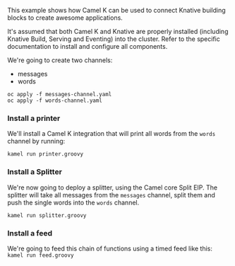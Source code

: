 This example shows how Camel K can be used to connect Knative building blocks to create awesome applications.

It's assumed that both Camel K and Knative are properly installed (including Knative Build, Serving and Eventing) into the cluster. Refer to the specific documentation to install and configure all components.

We're going to create two channels:

  - messages
  - words

```
oc apply -f messages-channel.yaml
oc apply -f words-channel.yaml
```
### Install a printer
We'll install a Camel K integration that will print all words from the `words` channel by running:

`kamel run printer.groovy`

### Install a Splitter
We're now going to deploy a splitter, using the Camel core Split EIP. The splitter will take all messages from the `messages` channel, split them and push the single words into the `words` channel.

`kamel run splitter.groovy`

### Install a feed

We're going to feed this chain of functions using a timed feed like this:
`kamel run feed.groovy`